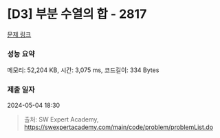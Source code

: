 # [D3] 부분 수열의 합 - 2817 

[문제 링크](https://swexpertacademy.com/main/code/problem/problemDetail.do?contestProbId=AV7IzvG6EksDFAXB) 

### 성능 요약

메모리: 52,204 KB, 시간: 3,075 ms, 코드길이: 334 Bytes

### 제출 일자

2024-05-04 18:30



> 출처: SW Expert Academy, https://swexpertacademy.com/main/code/problem/problemList.do